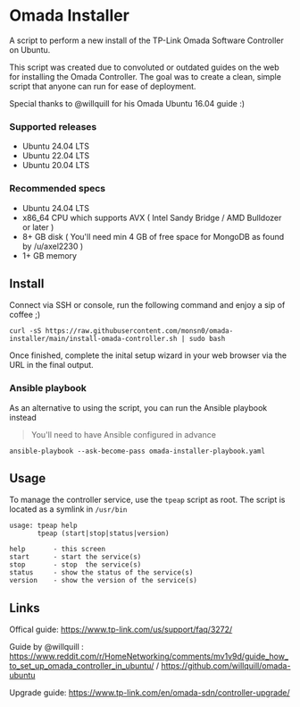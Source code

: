 # Omada Installer
A script to perform a new install of the TP-Link Omada Software Controller on Ubuntu.

This script was created due to convoluted or outdated guides on the web for installing the Omada Controller. The goal was to create a clean, simple script that anyone can run for ease of deployment.

Special thanks to @willquill for his Omada Ubuntu 16.04 guide :)

### Supported releases
- Ubuntu 24.04 LTS
- Ubuntu 22.04 LTS
- Ubuntu 20.04 LTS

### Recommended specs
- Ubuntu 24.04 LTS
- x86_64 CPU which supports AVX ( Intel Sandy Bridge / AMD Bulldozer or later )
- 8+ GB disk ( You'll need min 4 GB of free space for MongoDB as found by /u/axel2230 )
- 1+ GB memory

## Install
Connect via SSH or console, run the following command and enjoy a sip of coffee ;)

```
curl -sS https://raw.githubusercontent.com/monsn0/omada-installer/main/install-omada-controller.sh | sudo bash
```

Once finished, complete the inital setup wizard in your web browser via the URL in the final output.

### Ansible playbook
As an alternative to using the script, you can run the Ansible playbook instead
>You'll need to have Ansible configured in advance

```
ansible-playbook --ask-become-pass omada-installer-playbook.yaml
```

## Usage
To manage the controller service, use the `tpeap` script as root.
The script is located as a symlink in `/usr/bin`

```
usage: tpeap help
       tpeap (start|stop|status|version)

help       - this screen
start      - start the service(s)
stop       - stop  the service(s)
status     - show the status of the service(s)
version    - show the version of the service(s)
```

## Links
Offical guide: https://www.tp-link.com/us/support/faq/3272/

Guide by @willquill : https://www.reddit.com/r/HomeNetworking/comments/mv1v9d/guide_how_to_set_up_omada_controller_in_ubuntu/ / https://github.com/willquill/omada-ubuntu

Upgrade guide: https://www.tp-link.com/en/omada-sdn/controller-upgrade/
